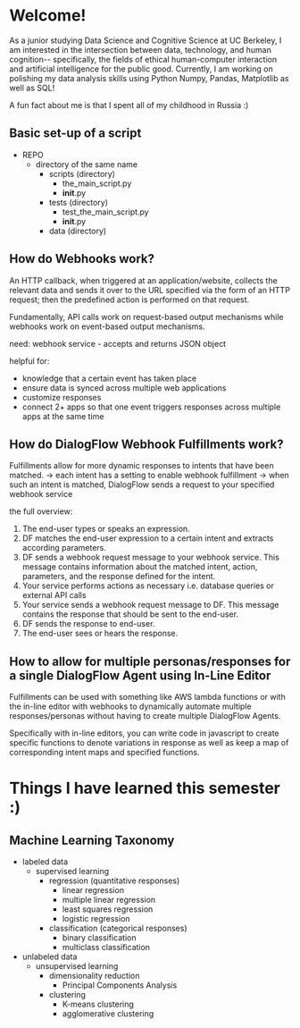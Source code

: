 
<!--
**alexishan124/alexishan124** is a ✨ _special_ ✨ repository because its `README.md` (this file) appears on your GitHub profile.

Here are some ideas to get you started:

- 🔭 I’m currently working on ...
- 🌱 I’m currently learning ...
- 👯 I’m looking to collaborate on ...
- 🤔 I’m looking for help with ...
- 💬 Ask me about ...
- 📫 How to reach me: ...
- 😄 Pronouns: ...
- ⚡ Fun fact: ...
-->

# Welcome!

As a junior studying Data Science and Cognitive Science at UC Berkeley, I am interested in the intersection between data, technology, and human cognition-- specifically, the fields of ethical human-computer interaction and artificial intelligence for the public good. Currently, I am working on polishing my data analysis skills using Python Numpy, Pandas, Matplotlib as well as SQL! 

A fun fact about me is that I spent all of my childhood in Russia :)

## Basic set-up of a script 
- REPO
  - directory of the same name
    - scripts (directory)
      - the_main_script.py
      - __init__.py
    - tests (directory)
      - test_the_main_script.py
      - __init__.py
    - data (directory)

## How do Webhooks work?
An HTTP callback, when triggered at an application/website, collects the relevant data and sends it over to the URL specified via the form of an HTTP request; then the predefined action is performed on that request. 

Fundamentally, API calls work on request-based output mechanisms while webhooks work on event-based output mechanisms. 

need: webhook service - accepts and returns JSON object

helpful for: 
- knowledge that a certain event has taken place
- ensure data is synced across multiple web applications
- customize responses
- connect 2+ apps so that one event triggers responses across multiple apps at the same time 

## How do DialogFlow Webhook Fulfillments work?
Fulfillments allow for more dynamic responses to intents that have been matched.
-> each intent has a setting to enable webhook fulfillment
-> when such an intent is matched, DialogFlow sends a request to your specified webhook service

the full overview:
1. The end-user types or speaks an expression.
2. DF matches the end-user expression to a certain intent and extracts according parameters.
3. DF sends a webhook request message to your webhook service. This message contains information about the matched intent, action, parameters, and the response defined for the intent. 
4. Your service performs actions as necessary i.e. database queries or external API calls
5. Your service sends a webhook request message to DF. This message contains the response that should be sent to the end-user.
6. DF sends the response to end-user.
7. The end-user sees or hears the response. 

## How to allow for multiple personas/responses for a single DialogFlow Agent using In-Line Editor
Fulfillments can be used with something like AWS lambda functions or with the in-line editor with webhooks to dynamically automate multiple responses/personas without having to create multiple DialogFlow Agents.

Specifically with in-line editors, you can write code in javascript to create specific functions to denote variations in response as well as keep a map of corresponding intent maps and specified functions.


# Things I have learned this semester :)

## Machine Learning Taxonomy
- labeled data
  - supervised learning
    - regression (quantitative responses)
      - linear regression
      - multiple linear regression
      - least squares regression
      - logistic regression
    - classification (categorical responses)
      - binary classification
      - multiclass classification
- unlabeled data
  - unsupervised learning
    - dimensionality reduction
      - Principal Components Analysis
    - clustering
      - K-means clustering
      - agglomerative clustering



